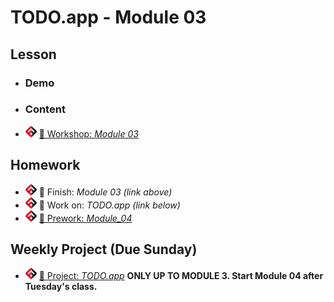# TODO.app - Module 03

## Lesson
<!-- - ![FSA](/logo.png) [📺 Lecture ]() -->
- ### Demo
<!-- - ![FSA](/logo.png) [👾 Demo Code (JS)](app.js) -->
- ### Content
- ![FSA](/logo.png) [🔬 Workshop: *Module 03*](https://learn.fullstackacademy.com/workshop/5e56dbc2f2dcba00048f0cac/content/5e56dbc2f2dcba00048f0cb3/text)
<!-- - ![FSA](/logo.png) [👾 Solution: *Module 03*](https://learn.fullstackacademy.com/workshop/5e56dbc2f2dcba00048f0cac/content/5e56dbc2f2dcba00048f0cb9/text) -->

## Homework
- ![FSA](/logo.png) 🔬 Finish: *Module 03 (link above)*
- ![FSA](/logo.png) 🔬 Work on: *TODO.app (link below)*
- ![FSA](/logo.png) [📖 Prework: *Module_04*](https://learn.fullstackacademy.com/workshop/5e56dbcaf2dcba00048f0cbf/content/5e56dbcaf2dcba00048f0cc4/text)

## Weekly Project (Due Sunday)
- ![FSA](/logo.png) [🔬 Project: *TODO.app*](https://learn.fullstackacademy.com/workshop/5e56d920f2dcba00048f0c06/content/5e56d920f2dcba00048f0c18/text) __ONLY UP TO MODULE 3. Start Module 04 after Tuesday's class.__
